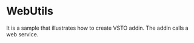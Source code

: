 # WebUtils

It is a sample that illustrates how to create VSTO addin. The addin calls a web service.


